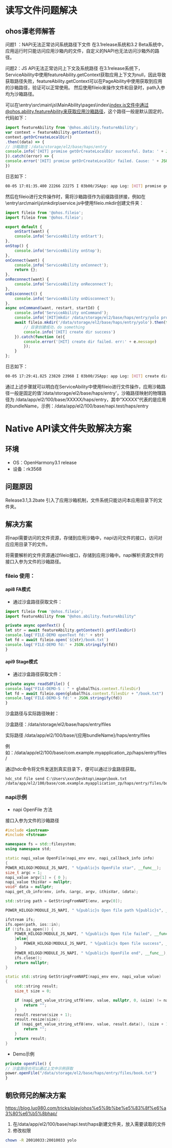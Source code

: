 # 读写文件问题解决

## ohos谭老师解答

问题1 ：NAPI无法正常访问系统路径下文件
在3.1release系统和3.2 Beta系统中，应用运行时只能访问应用沙箱内的文件，自定义的NAPI也无法访问沙箱外的路径。

问题2：JS API无法正常访问上下文及系统路径
在3.1release系统下，ServiceAbility中使用featureAbility.getContext获取应用上下文为null，因此导致获取路径失败，featureAbility.getContext可以在PageAbility中使用获取到应用的沙箱路径，验证可以正常使用。
然后使用fileio来操作文件和目录时，path入参均为沙箱路径。



可以在\entry\src\main\js\MainAbility\pages\index\index.js文件中通过@ohos.ability.featureAbility来获取应用沙箱路径，这个路径一般是默认固定的，代码如下：

```javascript
import featureAbility from '@ohos.ability.featureAbility';
var context = featureAbility.getContext();
context.getOrCreateLocalDir()
.then((data) => {
// 沙箱路径：/data/storage/el2/base/haps/entry
console.info('[HIT] promise getOrCreateLocalDir successful. Data: ' + JSON.stringify(data));
}).catch((error) => {
console.error('[HIT] promise getOrCreateLocalDir failed. Cause: ' + JSON.stringify(error));
})
```


日志如下：

```bash
08-05 17:01:35.400 22266 22275 I 03b00/JSApp: app Log: [HIT] promise getOrCreateLocalDir successful. Data: "/data/storage/el2/base/haps/entry"
```

然后在fileio进行文件操作时，需将沙箱路径作为前缀路径拼接，例如在\entry\src\main\js\mkdirp\service.js中使用fileio.mkdir创建文件夹：

```javascript
import fileio from '@ohos.fileio';
import fileio from '@ohos.fileio';

export default {
    onStart(want) {
    console.info('ServiceAbility onStart');
},
onStop() {
	console.info('ServiceAbility onStop');
},
onConnect(want) {
	console.info('ServiceAbility onConnect');
	return {};
},
onReconnect(want) {
	console.info('ServiceAbility onReconnect');
},
onDisconnect() {
	console.info('ServiceAbility onDisconnect');
},
async onCommand(want, restart, startId) {
    console.info('ServiceAbility onCommand');
    console.info('[HIT]mkdir /data/storage/el2/base/haps/entry/yolo promise')
    await fileio.mkdir('/data/storage/el2/base/haps/entry/yolo').then(function(err) {
        // 目录创建成功，do something
        console.info('[HIT] create dir success')
    }).catch(function (e){
        console.error('[HIT] create dir failed. err:' + e.message)
    	});
    }
};
```

日志如下：

```bash
08-05 17:29:41.825 23820 23968 I 03b00/JSApp: app Log: [HIT] create dir success
```

通过上述步骤就可以明白在ServiceAbility中使用fileio进行文件操作，应用沙箱路径一般是固定的值'/data/storage/el2/base/haps/entry'，沙箱路径映射的物理路径为 /data/app/el2/100/base/XXXXX/haps/entry，其中“XXXXX”代表的是应用的bundleName，示例：/data/app/el2/100/base/napi.test/haps/entry

# Native API读文件失败解决方案

## 环境
- OS：OpenHarmony3.1 release
- 设备：rk3568

## 问题原因

Release3.1,3.2bate 引入了应用沙箱机制，文件系统只能访问本应用目录下的文件夹。

## 解决方案

将napi需要访问的文件资源，存储到应用沙箱中，napi访问文件的接口，访问对应应用目录下的文件。

将需要解析的文件资源通过fileio接口，存储到应用沙箱中。napi解析资源文件的接口入参为文件的沙箱路径。

### fileio 使用：

#### api8 FA模式

- 通过沙盒路径获取文件：

```javascript
import fileio from '@ohos.fileio';
import featureAbility from "@ohos.ability.featureAbility"

private async openText() {
let str = await featureAbility.getContext().getFilesDir()
console.log('FILE-DEMO openText fd:' + str)
let fd = await fileio.open(`${str}/book.txt`)
console.log('FILE-DEMO fd:' + JSON.stringify(fd))
}
```

#### api9 Stage模式

- 通过沙盒路径获取文件：

```javascript
private async readSdFile() {
console.log("FILE-DEMO-S : " + globalThis.context.filesDir)
let fd = await fileio.open(globalThis.context.filesDir + "/book.txt")
console.log('FILE-DEMO-S fd:' + JSON.stringify(fd))
}
```
沙盒路径与实际路径映射：

沙盒路径：/data/storage/el2/base/haps/entry/files

实际路径 /data/app/el2/100/base/{应用bundleName}/haps/entry/files

例如：/data/app/el2/100/base/com.example.myapplication_zp/haps/entry/files/

通过hdc命令将文件发送到真实目录下，便可以通过沙盒路径获取。

```
hdc_std file send C:\Users\xxx\Desktop\image\book.txt /data/app/el2/100/base/com.example.myapplication_zp/haps/entry/files/book.txt
```

### napi示例

- napi OpenFile 方法

接口入参为文件的沙箱路径

```cpp
#include <iostream>
#include <fstream>

namespace fs = std::filesystem;
using namespace std;

static napi_value OpenFile(napi_env env, napi_callback_info info)
{
POWER_HILOGD(MODULE_JS_NAPI, " %{public}s OpenFile star", __func__);
size_t argc = 1;
napi_value argv[1] = { 0 };
napi_value thisVar = nullptr;
void* data = nullptr;
napi_get_cb_info(env, info, &argc, argv, &thisVar, &data);

std::string path = GetStringFromNAPI(env, argv[0]);

POWER_HILOGD(MODULE_JS_NAPI, " %{public}s Open file path %{public}s", __func__,path.c_str());

ifstream ifs;
ifs.open(path, ios::in);
if (!ifs.is_open()) {
    POWER_HILOGD(MODULE_JS_NAPI, " %{public}s Open file failed", __func__);
    }else{
    	POWER_HILOGD(MODULE_JS_NAPI, " %{public}s Open file success", __func__);
    }
    POWER_HILOGD(MODULE_JS_NAPI, " %{public}s OpenFile end", __func__);
    ifs.close();
    return nullptr;
}
```



```cpp
static std::string GetStringFromNAPI(napi_env env, napi_value value)
{
    std::string result;
    size_t size = 0;

    if (napi_get_value_string_utf8(env, value, nullptr, 0, &size) != napi_ok) {
    	return "";
    }
    result.reserve(size + 1);
    result.resize(size);
    if (napi_get_value_string_utf8(env, value, result.data(), (size + 1), &size) != napi_ok) {
    	return "";
    }
    return result;
}
```

- Demo示例

```javascript
private openFile() {
// 沙盒路径也可以通过上文中示例获取
power.openFile("/data/storage/el2/base/haps/entry/files/book.txt")
}
```

## 朝欣师兄的解决方案

https://blog.luo980.com/tricks/play/ohos%e5%9b%be%e5%83%8f%e6%a3%80%e6%b5%8bhap/

1. 在/data/app/el2/100/base/napi.test/haps新建文件夹，放入需要读取的文件
2. 修改权限

```bash
chown -R 20010033:20010033 yolo
```

